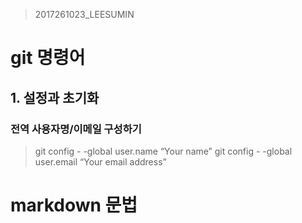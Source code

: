> 2017261023_LEESUMIN

# git 명령어

## 1. 설정과 초기화
### 전역 사용자명/이메일 구성하기
> git config - -global user.name “Your name”
> git config - -global user.email “Your email address”

# markdown 문법
